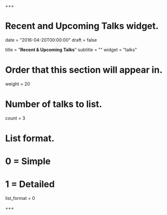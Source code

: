 +++
# Recent and Upcoming Talks widget.

date = "2016-04-20T00:00:00"
draft = false

title = "**Recent & Upcoming Talks**"
subtitle = ""
widget = "talks"

# Order that this section will appear in.
weight = 20

# Number of talks to list.
count = 3

# List format.
#   0 = Simple
#   1 = Detailed
list_format = 0

+++

